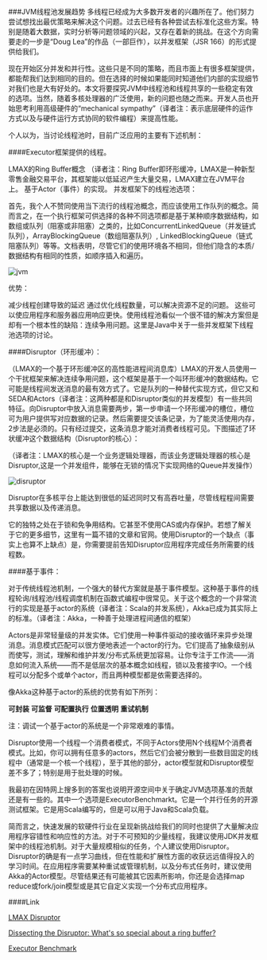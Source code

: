 ###JVM线程池发展趋势
多线程已经成为大多数开发者的兴趣所在了。他们努力尝试想找出最优策略来解决这个问题。过去已经有各种尝试去标准化这些方案。特别是随着大数据，实时分析等问题领域的兴起，又存在着新的挑战。在这个方向需要走的一步是“Doug Lea”的作品（一部巨作），以并发框架（JSR 166）的形式提供给我们。

现在开始区分并发和并行性。这些只是不同的策略，而且市面上有很多框架提供，都能帮我们达到相同的目的。但在选择的时候如果能同时知道他们内部的实现细节对我们也是大有好处的。本文将要探究JVM中线程池和线程共享的一些稳定有效的选项。当然，随着多核处理器的广泛使用，新的问题也随之而来。开发人员也开始思考利用高级硬件的“mechanical sympathy”（译者注：表示底层硬件的运作方式以及与硬件运行方式协同的软件编程）来提高性能。

个人以为，当讨论线程池时，目前广泛应用的主要有下述机制：

####Executor框架提供的线程。

LMAX的Ring Buffer概念 （译者注：Ring Buffer即环形缓冲，LMAX是一种新型零售金融交易平台，其框架能以低延迟产生大量交易，LMAX建立在JVM平台上。
基于Actor（事件）的实现。
并发框架下的线程池选项：

首先，我个人不赞同使用当下流行的线程池概念，而应该使用工作队列的概念。简而言之，在一个执行框架可供选择的各种不同选项都是基于某种顺序数据结构，如数组或队列（阻塞或非阻塞）之类的，比如ConcurrentLinkedQueue（并发链式队列），ArrayBlockingQueue（数组阻塞队列）, LinkedBlockingQueue（链式阻塞队列）等等。文档表明，尽管它们的使用环境各不相同，但他们隐含的本质/数据结构有相同的性质，如顺序插入和遍历。

![jvm](http://static.codeceo.com/images/2015/04/28c8edde3d61a0411511d3b1866f0636.jpg)

优势：

减少线程创建导致的延迟
通过优化线程数量，可以解决资源不足的问题。
这些可以使应用程序和服务器应用响应更快。使用线程池看似一个很不错的解决方案但是却有一个根本性的缺陷：连续争用问题。这里是Java中关于一些并发框架下线程池选项的讨论。

####Disruptor（环形缓冲）：

（LMAX的一个基于环形缓冲区的高性能进程间消息库）LMAX的开发人员使用一个干扰框架来解决连续争用问题，这个框架是基于一个叫环形缓冲的数据结构。它可能是线程间发送消息的最有效方式了。它是队列的一种替代实现方式，但它又和SEDA和Actors（译者注：这两种都是和Disruptor类似的并发模型）有一些共同特征。向Disruptor中放入消息需要两步，第一步申请一个环形缓冲的槽位，槽位可为用户提供写对应数据的记录。然后需要提交该条记录，为了能灵活使用内存，2步法是必须的。只有经过提交，这条消息才能对消费者线程可见。下图描述了环状缓冲这个数据结构（Disruptor的核心）：

（译者注：LMAX的核心是一个业务逻辑处理器，而该业务逻辑处理器的核心是Disruptor,这是一个并发组件，能够在无锁的情况下实现网络的Queue并发操作）

![disruptor](http://static.codeceo.com/images/2015/04/665f644e43731ff9db3d341da5c827e1.png)

Disruptor在多核平台上能达到很低的延迟同时又有高吞吐量，尽管线程程间需要共享数据以及传递消息。

它的独特之处在于锁和免争用结构。它甚至不使用CAS或内存保护。若想了解关于它的更多细节，这里有一篇不错的文章和官网。使用Disruptor的一个缺点（事实上也算不上缺点）是，你需要提前告知Disruptor应用程序完成任务所需要的线程数。

####基于事件：

对于传统线程池机制，一个强大的替代方案就是基于事件模型。这种基于事件的线程轮询/线程池/线程调度机制在函数式编程中很常见。关于这个概念的一个非常流行的实现是基于actor的系统（译者注：Scala的并发系统），Akka已成为其实际上的标准。（译者注：Akka，一种善于处理进程间通信的框架）

Actors是非常轻量级的并发实体。它们使用一种事件驱动的接收循环来异步处理消息。消息模式匹配可以很方便地表述一个actor的行为。它们提高了抽象级别从而使写，测试，理解和维护并发/分布式系统更加容易。让你专注于工作流——消息如何流入系统——而不是低层次的基本概念如线程，锁以及套接字IO。一个线程可以分配多个或单个actor，而且两种模型都是依需要选择的。

像Akka这种基于actor的系统的优势有如下所列：

**可封装**
**可监督**
**可配置执行**
**位置透明**
**重试机制**

注：调试一个基于actor的系统是一个非常艰难的事情。

Disruptor使用一个线程一个消费者模式，不同于Actors使用N个线程M个消费者模式。比如，你可以拥有任意多的actors，然后它们会被分散到一些数目固定的线程中（通常是一个核一个线程），至于其他的部分，actor模型就和Disruptor模型差不多了；特别是用于批处理的时候。

我最初在因特网上搜多到的答案也说明开源空间中关于确定JVM选项基准的贡献还是有一些的。其中一个选项是ExecutorBenchmarkt。它是一个并行任务的开源测试框架。它是用Scala编写的，但是可以用于Java和Scala负载。

简而言之，快速发展的软硬件行业在呈现新挑战给我们的同时也提供了大量解决应用程序容错性和响应性的方法。对于不可预知的少量线程，我建议使用JDK并发框架中的线程池机制。对于大量规模相似的任务，个人建议使用Disruptor。Disruptor的确是有一点学习曲线，但在性能和扩展性方面的收获远远值得投入的学习时间。在应用程序需要某种重试或管理机制，以及分布式任务时，建议使用Akka的Actor模型。尽管结果还有可能被其它因素所影响，你还是会选择map reduce或fork/join模型或是其它自定义实现一个分布式应用程序。

####Link

[LMAX Disruptor](http://lmax-exchange.github.io/disruptor/)

[Dissecting the Disruptor: What's so special about a ring buffer?](http://mechanitis.blogspot.in/2011/06/dissecting-disruptor-whats-so-special.html)

[Executor Benchmark](https://github.com/mslinn/ExecutorBenchmark)